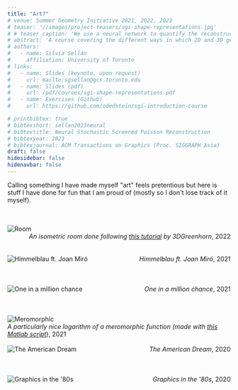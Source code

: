 ```yaml
---
title: "Art?"
# venue: Summer Geometry Initiative 2021, 2022, 2023
# teaser: '//images/project-teasers/sgi-shape-representations.jpg'
# # teaser_caption: 'We use a neural network to quantify the reconstruction uncertainty in Poisson Surface Reconstruction (center left), allowing us to efficiently select next sensor positions (center right) and update the reconstruction upon capturing data (right).'
# abstract: 'A course covering the different ways in which 2D and 3D geometry can be stored: from splines to meshes to point clouds and Signed Distance Functions (including a brief mention of Taylor Swift!). This course is aimed at undergraduate students with no prior experience with Computer Science at all, and only a minimal background in calculus.'
# authors:
#   - name: Silvia Sellán
#     affiliation: University of Toronto
# links:
#   - name: Slides (keynote, upon request)
#     url: mailto:sgsellan@gcs.toronto.edu
#   - name: Slides (pdf)
#     url: /pdf/courses/sgi-shape-representations.pdf
#   - name: Exercises (Github)
#     url: https://github.com/odedstein/sgi-introduction-course 

# printbibtex: true
# bibtexshort: sellan2023neural
# bibtextitle: Neural Stochastic Screened Poisson Reconstruction
# bibtexyear: 2023
# bibtexjournal: ACM Transactions on Graphics (Proc. SIGGRAPH Asia)
draft: false
hidesidebar: false
hidenavbar: false
---
```


Calling something I have made myself "art" feels pretentious but here is stuff I have done for fun that I am proud of (mostly so I don't lose track of it myself).

<br>
<br>
<img src="/images/art/room.png" alt="Room">
<span style="float:right;"><i>An isometric room done following <a href="https://youtu.be/yCHT23A6aJA">this tutorial</a> by 3DGreenhorn</i>, 2022</span>
<br>
<br>
<br>
<br>
<img src="/images/art/miro.png" alt="Himmelblau ft. Joan Miró">
<span style="float:right;"><i>Himmelblau ft. Joan Miró</i>, 2021</span>
<br>
<br>
<br>
<br>
<img src="/images/art/lightning.png" alt="One in a million chance">
<span style="float:right;"><i>One in a million chance</i>, 2021</span>
<br>
<br>
<br>
<br>
<img src="/images/art/meromorphic.png" alt="Meromorphic">
<span style="float:right;"><i>A particularly nice logarithm of a meromorphic function (made with <a href="code/meromorphic.m">this Matlab script</a></i>), 2021</span>
<br>
<br>
<br>
<br>
<img src="/images/art/rushmore.png" alt="The American Dream">
<span style="float:right;"><i>The American Dream</i>, 2020</span>
<br>
<br>
<br>
<br>
<img src="/images/art/siggraph-letters.png" alt="Graphics in the '80s">
<span style="float:right;"><i>Graphics in the '80s</i>, 2020</span>
<br>
<br>
